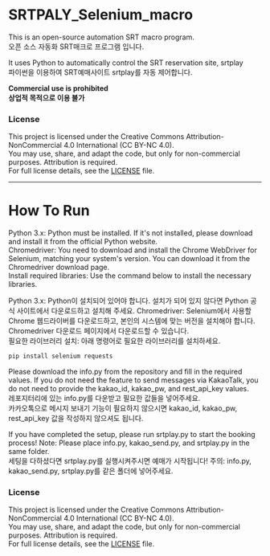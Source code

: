 # SRTPALY_Selenium_macro
This is an open-source automation SRT macro program.  
오픈 소스 자동화 SRT매크로 프로그램 입니다.  

It uses Python to automatically control the SRT reservation site, srtplay  
파이썬을 이용하여  SRT예매사이트 srtplay를 자동 제어합니다.  

**Commercial use is prohibited**  
**상업적 목적으로 이용 불가**
### License

This project is licensed under the Creative Commons Attribution-NonCommercial 4.0 International (CC BY-NC 4.0).  
You may use, share, and adapt the code, but only for non-commercial purposes. Attribution is required.  
For full license details, see the [LICENSE](LICENSE) file.

***

# How To Run
Python 3.x: Python must be installed. If it's not installed, please download and install it from the official Python website.  
Chromedriver: You need to download and install the Chrome WebDriver for Selenium, matching your system's version. You can download it from the Chromedriver download page.  
Install required libraries: Use the command below to install the necessary libraries.  

Python 3.x: Python이 설치되어 있어야 합니다. 설치가 되어 있지 않다면 Python 공식 사이트에서 다운로드하고 설치해 주세요. 
Chromedriver: Selenium에서 사용할 Chrome 웹드라이버를 다운로드하고, 본인의 시스템에 맞는 버전을 설치해야 합니다. Chromedriver 다운로드 페이지에서 다운로드할 수 있습니다.  
필요한 라이브러리 설치: 아래 명령어로 필요한 라이브러리를 설치하세요.  

 ```python
pip install selenium requests
```

Please download the info.py from the repository and fill in the required values.
If you do not need the feature to send messages via KakaoTalk, you do not need to provide the kakao_id, kakao_pw, and rest_api_key values.  
레포지터리에 있는 info.py를 다운받고 필요한 값들을 넣어주세요.  
카카오톡으로 메시지 보내기 기능이 필요하지 않으시면 kakao_id, kakao_pw, rest_api_key 값을 작성하지 않으셔도 됩니다.    

If you have completed the setup, please run srtplay.py to start the booking process! Note: Please place info.py, kakao_send.py, and srtplay.py in the same folder.  
세팅을 다하셨다면 srtplay.py를 실행시켜주시면 예매가 시작됩니다! 주의: info.py, kakao_send.py, srtplay.py를 같은 폴더에 넣어주세요.  

### License

This project is licensed under the Creative Commons Attribution-NonCommercial 4.0 International (CC BY-NC 4.0).  
You may use, share, and adapt the code, but only for non-commercial purposes. Attribution is required.  
For full license details, see the [LICENSE](LICENSE) file.
